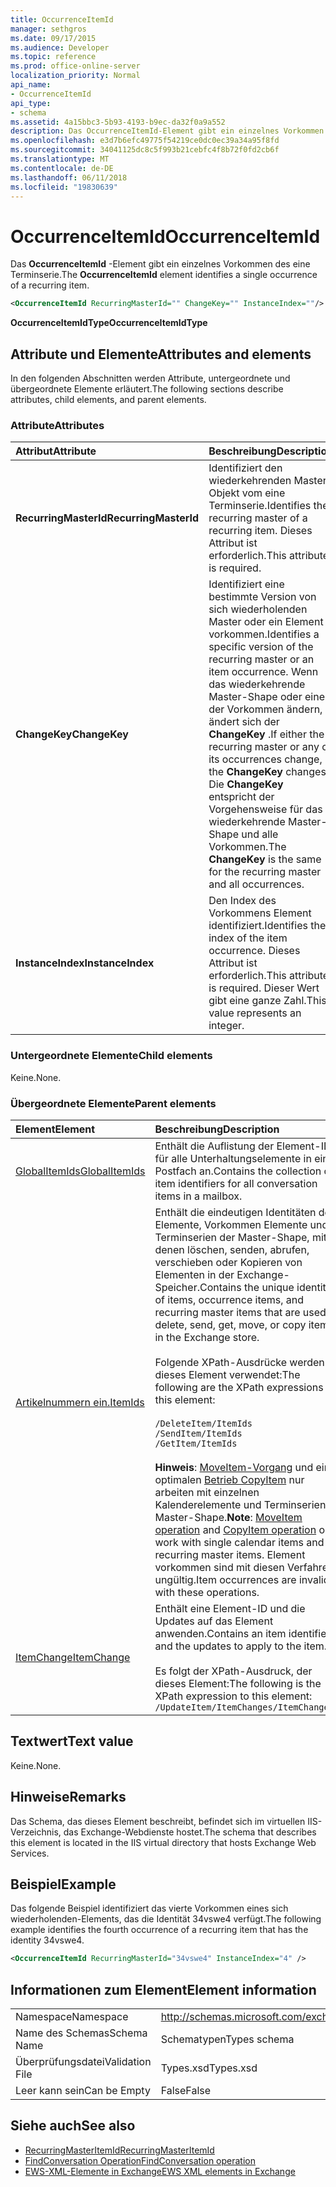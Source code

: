 ```yaml
---
title: OccurrenceItemId
manager: sethgros
ms.date: 09/17/2015
ms.audience: Developer
ms.topic: reference
ms.prod: office-online-server
localization_priority: Normal
api_name:
- OccurrenceItemId
api_type:
- schema
ms.assetid: 4a15bbc3-5b93-4193-b9ec-da32f0a9a552
description: Das OccurrenceItemId-Element gibt ein einzelnes Vorkommen des eine Terminserie.
ms.openlocfilehash: e3d7b6efc49775f54219ce0dc0ec39a34a95f8fd
ms.sourcegitcommit: 34041125dc8c5f993b21cebfc4f8b72f0fd2cb6f
ms.translationtype: MT
ms.contentlocale: de-DE
ms.lasthandoff: 06/11/2018
ms.locfileid: "19830639"
---
```

# <a name="occurrenceitemid"></a><span data-ttu-id="266a7-103">OccurrenceItemId</span><span class="sxs-lookup"><span data-stu-id="266a7-103">OccurrenceItemId</span></span>

<span data-ttu-id="266a7-104">Das **OccurrenceItemId** -Element gibt ein einzelnes Vorkommen des eine Terminserie.</span><span class="sxs-lookup"><span data-stu-id="266a7-104">The **OccurrenceItemId** element identifies a single occurrence of a recurring item.</span></span> 
  
```XML
<OccurrenceItemId RecurringMasterId="" ChangeKey="" InstanceIndex=""/>
```

<span data-ttu-id="266a7-105">**OccurrenceItemIdType**</span><span class="sxs-lookup"><span data-stu-id="266a7-105">**OccurrenceItemIdType**</span></span>

## <a name="attributes-and-elements"></a><span data-ttu-id="266a7-106">Attribute und Elemente</span><span class="sxs-lookup"><span data-stu-id="266a7-106">Attributes and elements</span></span>

<span data-ttu-id="266a7-107">In den folgenden Abschnitten werden Attribute, untergeordnete und übergeordnete Elemente erläutert.</span><span class="sxs-lookup"><span data-stu-id="266a7-107">The following sections describe attributes, child elements, and parent elements.</span></span>
  
### <a name="attributes"></a><span data-ttu-id="266a7-108">Attribute</span><span class="sxs-lookup"><span data-stu-id="266a7-108">Attributes</span></span>

|<span data-ttu-id="266a7-109">**Attribut**</span><span class="sxs-lookup"><span data-stu-id="266a7-109">**Attribute**</span></span>|<span data-ttu-id="266a7-110">**Beschreibung**</span><span class="sxs-lookup"><span data-stu-id="266a7-110">**Description**</span></span>|
|:-----|:-----|
|<span data-ttu-id="266a7-111">**RecurringMasterId**</span><span class="sxs-lookup"><span data-stu-id="266a7-111">**RecurringMasterId**</span></span> <br/> |<span data-ttu-id="266a7-112">Identifiziert den wiederkehrenden Master-Objekt vom eine Terminserie.</span><span class="sxs-lookup"><span data-stu-id="266a7-112">Identifies the recurring master of a recurring item.</span></span> <span data-ttu-id="266a7-113">Dieses Attribut ist erforderlich.</span><span class="sxs-lookup"><span data-stu-id="266a7-113">This attribute is required.</span></span>  <br/> |
|<span data-ttu-id="266a7-114">**ChangeKey**</span><span class="sxs-lookup"><span data-stu-id="266a7-114">**ChangeKey**</span></span> <br/> |<span data-ttu-id="266a7-115">Identifiziert eine bestimmte Version von sich wiederholenden Master oder ein Element vorkommen.</span><span class="sxs-lookup"><span data-stu-id="266a7-115">Identifies a specific version of the recurring master or an item occurrence.</span></span> <span data-ttu-id="266a7-116">Wenn das wiederkehrende Master-Shape oder eine der Vorkommen ändern, ändert sich der **ChangeKey** .</span><span class="sxs-lookup"><span data-stu-id="266a7-116">If either the recurring master or any of its occurrences change, the **ChangeKey** changes.</span></span> <span data-ttu-id="266a7-117">Die **ChangeKey** entspricht der Vorgehensweise für das wiederkehrende Master-Shape und alle Vorkommen.</span><span class="sxs-lookup"><span data-stu-id="266a7-117">The **ChangeKey** is the same for the recurring master and all occurrences.</span></span>  <br/> |
|<span data-ttu-id="266a7-118">**InstanceIndex**</span><span class="sxs-lookup"><span data-stu-id="266a7-118">**InstanceIndex**</span></span> <br/> |<span data-ttu-id="266a7-119">Den Index des Vorkommens Element identifiziert.</span><span class="sxs-lookup"><span data-stu-id="266a7-119">Identifies the index of the item occurrence.</span></span> <span data-ttu-id="266a7-120">Dieses Attribut ist erforderlich.</span><span class="sxs-lookup"><span data-stu-id="266a7-120">This attribute is required.</span></span> <span data-ttu-id="266a7-121">Dieser Wert gibt eine ganze Zahl.</span><span class="sxs-lookup"><span data-stu-id="266a7-121">This value represents an integer.</span></span>  <br/> |
   
### <a name="child-elements"></a><span data-ttu-id="266a7-122">Untergeordnete Elemente</span><span class="sxs-lookup"><span data-stu-id="266a7-122">Child elements</span></span>

<span data-ttu-id="266a7-123">Keine.</span><span class="sxs-lookup"><span data-stu-id="266a7-123">None.</span></span>
  
### <a name="parent-elements"></a><span data-ttu-id="266a7-124">Übergeordnete Elemente</span><span class="sxs-lookup"><span data-stu-id="266a7-124">Parent elements</span></span>

|<span data-ttu-id="266a7-125">**Element**</span><span class="sxs-lookup"><span data-stu-id="266a7-125">**Element**</span></span>|<span data-ttu-id="266a7-126">**Beschreibung**</span><span class="sxs-lookup"><span data-stu-id="266a7-126">**Description**</span></span>|
|:-----|:-----|
|[<span data-ttu-id="266a7-127">GlobalItemIds</span><span class="sxs-lookup"><span data-stu-id="266a7-127">GlobalItemIds</span></span>](globalitemids.md) <br/> |<span data-ttu-id="266a7-128">Enthält die Auflistung der Element-IDs für alle Unterhaltungselemente in einem Postfach an.</span><span class="sxs-lookup"><span data-stu-id="266a7-128">Contains the collection of item identifiers for all conversation items in a mailbox.</span></span>  <br/> |
|[<span data-ttu-id="266a7-129">Artikelnummern ein.</span><span class="sxs-lookup"><span data-stu-id="266a7-129">ItemIds</span></span>](itemids.md) <br/> | <span data-ttu-id="266a7-130">Enthält die eindeutigen Identitäten der Elemente, Vorkommen Elemente und Terminserien der Master-Shape, mit denen löschen, senden, abrufen, verschieben oder Kopieren von Elementen in der Exchange-Speicher.</span><span class="sxs-lookup"><span data-stu-id="266a7-130">Contains the unique identities of items, occurrence items, and recurring master items that are used to delete, send, get, move, or copy items in the Exchange store.</span></span> <br/><br/><span data-ttu-id="266a7-131">Folgende XPath-Ausdrücke werden für dieses Element verwendet:</span><span class="sxs-lookup"><span data-stu-id="266a7-131">The following are the XPath expressions to this element:</span></span> <br/><br/>  `/DeleteItem/ItemIds` <br/>  `/SendItem/ItemIds` <br/>  `/GetItem/ItemIds` <br/><br/><span data-ttu-id="266a7-132">**Hinweis**: [MoveItem-Vorgang](moveitem-operation.md) und einen optimalen [Betrieb CopyItem](copyitem-operation.md) nur arbeiten mit einzelnen Kalenderelemente und Terminserien Master-Shape.</span><span class="sxs-lookup"><span data-stu-id="266a7-132">**Note**:  [MoveItem operation](moveitem-operation.md) and [CopyItem operation](copyitem-operation.md) only work with single calendar items and recurring master items.</span></span> <span data-ttu-id="266a7-133">Element vorkommen sind mit diesen Verfahren ungültig.</span><span class="sxs-lookup"><span data-stu-id="266a7-133">Item occurrences are invalid with these operations.</span></span>           |
|[<span data-ttu-id="266a7-134">ItemChange</span><span class="sxs-lookup"><span data-stu-id="266a7-134">ItemChange</span></span>](itemchange.md) <br/> |<span data-ttu-id="266a7-135">Enthält eine Element-ID und die Updates auf das Element anwenden.</span><span class="sxs-lookup"><span data-stu-id="266a7-135">Contains an item identifier and the updates to apply to the item.</span></span><br/><br/> <span data-ttu-id="266a7-136">Es folgt der XPath-Ausdruck, der dieses Element:</span><span class="sxs-lookup"><span data-stu-id="266a7-136">The following is the XPath expression to this element:</span></span>  <br/>  `/UpdateItem/ItemChanges/ItemChange[i]` <br/> |
   
## <a name="text-value"></a><span data-ttu-id="266a7-137">Textwert</span><span class="sxs-lookup"><span data-stu-id="266a7-137">Text value</span></span>

<span data-ttu-id="266a7-138">Keine.</span><span class="sxs-lookup"><span data-stu-id="266a7-138">None.</span></span>
  
## <a name="remarks"></a><span data-ttu-id="266a7-139">Hinweise</span><span class="sxs-lookup"><span data-stu-id="266a7-139">Remarks</span></span>

<span data-ttu-id="266a7-140">Das Schema, das dieses Element beschreibt, befindet sich im virtuellen IIS-Verzeichnis, das Exchange-Webdienste hostet.</span><span class="sxs-lookup"><span data-stu-id="266a7-140">The schema that describes this element is located in the IIS virtual directory that hosts Exchange Web Services.</span></span>
  
## <a name="example"></a><span data-ttu-id="266a7-141">Beispiel</span><span class="sxs-lookup"><span data-stu-id="266a7-141">Example</span></span>

<span data-ttu-id="266a7-142">Das folgende Beispiel identifiziert das vierte Vorkommen eines sich wiederholenden-Elements, das die Identität 34vswe4 verfügt.</span><span class="sxs-lookup"><span data-stu-id="266a7-142">The following example identifies the fourth occurrence of a recurring item that has the identity 34vswe4.</span></span>
  
```XML
<OccurrenceItemId RecurringMasterId="34vswe4" InstanceIndex="4" />
```

## <a name="element-information"></a><span data-ttu-id="266a7-143">Informationen zum Element</span><span class="sxs-lookup"><span data-stu-id="266a7-143">Element information</span></span>

|||
|:-----|:-----|
|<span data-ttu-id="266a7-144">Namespace</span><span class="sxs-lookup"><span data-stu-id="266a7-144">Namespace</span></span>  <br/> |http://schemas.microsoft.com/exchange/services/2006/types  <br/> |
|<span data-ttu-id="266a7-145">Name des Schemas</span><span class="sxs-lookup"><span data-stu-id="266a7-145">Schema Name</span></span>  <br/> |<span data-ttu-id="266a7-146">Schematypen</span><span class="sxs-lookup"><span data-stu-id="266a7-146">Types schema</span></span>  <br/> |
|<span data-ttu-id="266a7-147">Überprüfungsdatei</span><span class="sxs-lookup"><span data-stu-id="266a7-147">Validation File</span></span>  <br/> |<span data-ttu-id="266a7-148">Types.xsd</span><span class="sxs-lookup"><span data-stu-id="266a7-148">Types.xsd</span></span>  <br/> |
|<span data-ttu-id="266a7-149">Leer kann sein</span><span class="sxs-lookup"><span data-stu-id="266a7-149">Can be Empty</span></span>  <br/> |<span data-ttu-id="266a7-150">False</span><span class="sxs-lookup"><span data-stu-id="266a7-150">False</span></span>  <br/> |
   
## <a name="see-also"></a><span data-ttu-id="266a7-151">Siehe auch</span><span class="sxs-lookup"><span data-stu-id="266a7-151">See also</span></span>

- [<span data-ttu-id="266a7-152">RecurringMasterItemId</span><span class="sxs-lookup"><span data-stu-id="266a7-152">RecurringMasterItemId</span></span>](recurringmasteritemid.md)
- [<span data-ttu-id="266a7-153">FindConversation Operation</span><span class="sxs-lookup"><span data-stu-id="266a7-153">FindConversation operation</span></span>](findconversation-operation.md)
- [<span data-ttu-id="266a7-154">EWS-XML-Elemente in Exchange</span><span class="sxs-lookup"><span data-stu-id="266a7-154">EWS XML elements in Exchange</span></span>](ews-xml-elements-in-exchange.md)

